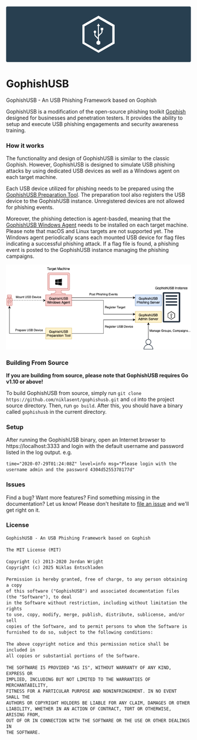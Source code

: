 ![gophishusb logo](https://raw.githubusercontent.com/niklasent/gophishusb/master/static/images/gophishusb_purple.png)

GophishUSB
=======

GophishUSB - An USB Phishing Framework based on Gophish 

GophishUSB is a modification of the open-source phishing toolkit [Gophish](https://getgophish.com) designed for businesses and penetration testers. It provides the ability to setup and execute USB phishing engagements and security awareness training.  

### How it works

The functionality and design of GophishUSB is similar to the classic Gophish.
However, GophishUSB is designed to simulate USB phishing attacks by using dedicated USB devices as well as a Windows agent on each target machine.  

Each USB device utilized for phishing needs to be prepared using the [GophishUSB Preparation Tool](https://github.com/niklasent/gophishusb-prep). The preparation tool also registers the USB device to the GophishUSB instance. Unregistered devices are not allowed for phishing events.

Moreover, the phishing detection is agent-basded, meaning that the [GophishUSB Windows Agent](https://github.com/niklasent/gophishusb-agent) needs to be installed on each target machine. Please note that macOS and Linux targets are not supported yet.
The Windows agent periodically scans each mounted USB device for flag files indicating a successful phishing attack. If a flag file is found, a phishing event is posted to the GophishUSB instance managing the phishing campaigns.

![gophishusb process](https://raw.githubusercontent.com/niklasent/gophishusb/master/static/images/gophishusb-process.png)

### Building From Source
**If you are building from source, please note that GophishUSB requires Go v1.10 or above!**

To build GophishUSB from source, simply run ```git clone https://github.com/niklasent/gophishusb.git``` and ```cd``` into the project source directory. Then, run ```go build```. After this, you should have a binary called ```gophishusb``` in the current directory.

### Setup
After running the GophishUSB binary, open an Internet browser to https://localhost:3333 and login with the default username and password listed in the log output.
e.g.
```
time="2020-07-29T01:24:08Z" level=info msg="Please login with the username admin and the password 4304d5255378177d"
```

### Issues

Find a bug? Want more features? Find something missing in the documentation? Let us know! Please don't hesitate to [file an issue](https://github.com/niklasent/gophishusb/issues/new) and we'll get right on it.

### License
```
GophishUSB - An USB Phishing Framework based on Gophish

The MIT License (MIT)

Copyright (c) 2013-2020 Jordan Wright
Copyright (c) 2025 Niklas Entschladen

Permission is hereby granted, free of charge, to any person obtaining a copy
of this software ("GophishUSB") and associated documentation files (the "Software"), to deal
in the Software without restriction, including without limitation the rights
to use, copy, modify, merge, publish, distribute, sublicense, and/or sell
copies of the Software, and to permit persons to whom the Software is
furnished to do so, subject to the following conditions:

The above copyright notice and this permission notice shall be included in
all copies or substantial portions of the Software.

THE SOFTWARE IS PROVIDED "AS IS", WITHOUT WARRANTY OF ANY KIND, EXPRESS OR
IMPLIED, INCLUDING BUT NOT LIMITED TO THE WARRANTIES OF MERCHANTABILITY,
FITNESS FOR A PARTICULAR PURPOSE AND NONINFRINGEMENT. IN NO EVENT SHALL THE
AUTHORS OR COPYRIGHT HOLDERS BE LIABLE FOR ANY CLAIM, DAMAGES OR OTHER
LIABILITY, WHETHER IN AN ACTION OF CONTRACT, TORT OR OTHERWISE, ARISING FROM,
OUT OF OR IN CONNECTION WITH THE SOFTWARE OR THE USE OR OTHER DEALINGS IN
THE SOFTWARE.
```

